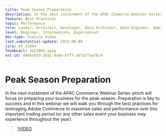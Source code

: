 ```yaml
---
title: Peak Season Preparation
description: In the next instalment of the APAC Commerce Webinar Series which will focus on preparing your business for the peak season. Preparation is key to success and in this webinar we will walk you through the best practices for leveraging Adobe Commerce to maximise sales and performance over this important trading period (or any other sales event your business may experience throughout the year).
feature: Best Practices
topic: Performance
role: Leader, Architect, Developer, Data Architect, Data Engineer, Admin, User
level: Beginner, Intermediate, Experienced
doc-type: Feature Video
last-substantial-update: 2023-09-08
jira: KT-13894
thumbnail: 3423983.jpeg
exl-id: d4dbc6fd-20a1-4e0e-bff7-a6fa77ae7bc4
---
```

# Peak Season Preparation

In the next instalment of the APAC Commerce Webinar Series which will focus on preparing your business for the peak season. Preparation is key to success and in this webinar we will walk you through the best practices for leveraging Adobe Commerce to maximise sales and performance over this important trading period (or any other sales event your business may experience throughout the year).

>[!VIDEO](https://video.tv.adobe.com/v/3423983/?learn=on)

